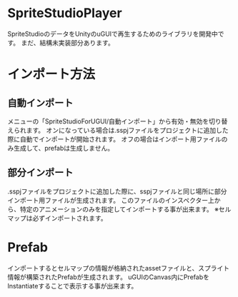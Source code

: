 SpriteStudioPlayer
==================

SpriteStudioのデータをUnityのuGUIで再生するためのライブラリを開発中です。
まだ、結構未実装部分あります。


インポート方法
==

## 自動インポート
メニューの「SpriteStudioForUGUI/自動インポート」から有効・無効を切り替えられます。
オンになっている場合は.sspjファイルをプロジェクトに追加した際に自動でインポートが開始されます。
オフの場合はインポート用ファイルのみ生成して、prefabは生成しません。


## 部分インポート
.sspjファイルをプロジェクトに追加した際に、sspjファイルと同じ場所に部分インポート用ファイルが生成されます。
このファイルのインスペクター上から、特定のアニメーションのみを指定してインポートする事が出来ます。
※セルマップは必ずインポートされます。


Prefab
==

インポートするとセルマップの情報が格納されたassetファイルと、スプライト情報が構築されたPrefabが生成されます。
uGUIのCanvas内にPrefabをInstantiateすることで表示する事が出来ます。

